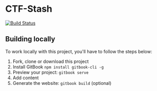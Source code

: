 # CTF-Stash
[![Build Status](https://travis-ci.org/aenniw/ctf-stash.svg?branch=master)](https://travis-ci.org/aenniw/ctf-stash)

## Building locally

To work locally with this project, you'll have to follow the steps below:

1. Fork, clone or download this project
1. Install GitBook `npm install gitbook-cli -g`
1. Preview your project: `gitbook serve`
1. Add content
1. Generate the website: `gitbook build` (optional)
